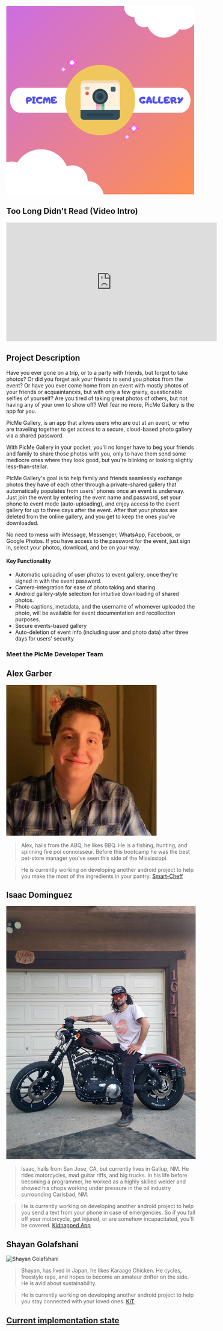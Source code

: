 ![PicMe Gallery](image/picme-gallery-logo.png)

## Too Long Didn't Read (Video Intro)

<iframe width="560" height="315" src="https://www.youtube.com/embed/4OGIFVwTRWs?start=1" frameborder="0" allow="accelerometer; autoplay; clipboard-write; encrypted-media; gyroscope; picture-in-picture" allowfullscreen></iframe>

## Project Description
Have you ever gone on a trip, or to a party with friends, but forgot to take photos? Or did you forget ask your friends to send you photos from the event? 
Or have you ever come
home from an event with mostly photos of your friends or acquaintances, but with only a few grainy, questionable selfies of yourself? Are you tired of taking great photos of others, but not having any of your own to show off? Well fear no more, PicMe Gallery is the app for you.

PicMe Gallery, is an app that allows users who are out at an event, or who are traveling together to get access to a secure, cloud-based photo gallery via a shared password.

With PicMe Gallery in your pocket, you'll no longer have to beg your friends and family to share those photos with you, only to have
them send some mediocre ones where they look good, but you're blinking or looking slightly less-than-stellar.

PicMe Gallery's goal is to 
help family and friends seamlessly exchange photos they have of each other through a private-shared gallery that automatically populates from users' phones once an event is underway. Just join the event by entering the event name and password, set your phone to event mode (auto-uploading), and enjoy access to the event gallery for up to three days after the event. After that your photos are deleted from the online gallery, and you get to keep the ones you've downloaded.

No need to mess with iMessage, Messenger, WhatsApp, Facebook, or Google Photos. If you have access to the password for the event, just sign in, select your photos, download, and be on your way.

#### Key Functionality

* Automatic uploading of user photos to event gallery, once they're signed in with the event password.
* Camera-integration for ease of photo taking and sharing.
* Android gallery-style selection for intuitive downloading of shared photos.
* Photo captions, metadata, and the username of whomever uploaded the photo, will be available for event documentation and recollection purposes.
* Secure events-based gallery
* Auto-deletion of event info (including user and photo data) after three days for users' security

### Meet the PicMe Developer Team


## Alex Garber
![Alex Garber](image/alex.jpg)

> Alex, hails from the ABQ, he likes BBQ. He is a fishing, hunting, and spinning fire poi connoisseur.
Before this bootcamp he was the best pet-store manager you've seen this side of the Mississippi.

> He is currently working on developing another android project to help you make the most of the ingredients
in your pantry. [Smart-Cheff](https://alex-garber.github.io/smart-cheff/)

## Isaac Dominguez
![Isaac Dominguez](image/isaac.jpg)

> Isaac, hails from San Jose, CA, but currently lives in Gallup, NM. He rides motorcycles, mad guitar riffs, and big trucks.
> In his life before becoming a programmer, he worked as a highly skilled welder and showed his chops working under pressure
> in the oil industry surrounding Carlsbad, NM.

> He is currently working on developing another android project to help you send a text from your phone in case of emergencies. 
> So if you fall off your motorcycle, get injured, or are somehow incapacitated, you'll be covered.
> [Kidnapped App](https://shifdub.github.io/kidnapped/)

## Shayan Golafshani
![Shayan Golafshani](image/shayan.jpg)

> Shayan, has lived in Japan, he likes Karaage Chicken. He cycles, freestyle raps, and hopes to become
an amateur drifter on the side. He is avid about sustainability. 

> He is currently working on developing another android project to help you stay connected with your loved ones.
> [KiT](https://shayan-golafshani.github.io/keep-in-touch/)



## [Current implementation state](work/current-implementation.md)

[//]: # (Geo-fencing seems pretty rad though!. Maybe we can eventually use it? https://developer.android.com/training/location/geofencing However, we don't want our app to be dependent on it.)













